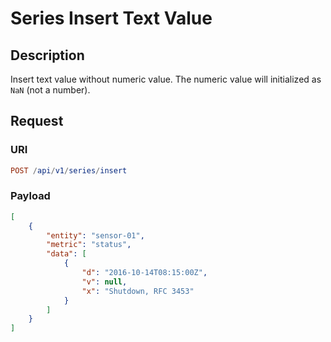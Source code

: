 # Series Insert Text Value

## Description

Insert text value without numeric value. The numeric value will initialized as `NaN` (not a number).

## Request

### URI

```elm
POST /api/v1/series/insert
```

### Payload

```json
[
    {
        "entity": "sensor-01",
        "metric": "status",
        "data": [
            {
                "d": "2016-10-14T08:15:00Z",
                "v": null,
                "x": "Shutdown, RFC 3453"
            }
        ]
    }
]
```
